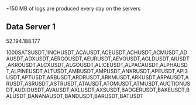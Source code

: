 ~150 MB of logs are produced every day on the servers

## Data Server 1

52.194.188.177

1000SATSUSDT,1INCHUSDT,ACAUSDT,ACEUSDT,ACHUSDT,ACMUSDT,ADAUSDT,ADXUSDT,AERGOUSDT,AEURUSDT,AEVOUSDT,AGLDUSDT,AIUSDT,AKROUSDT,ALCXUSDT,ALGOUSDT,ALICEUSDT,ALPACAUSDT,ALPHAUSDT,ALPINEUSDT,ALTUSDT,AMBUSDT,AMPUSDT,ANKRUSDT,APEUSDT,API3USDT,APTUSDT,ARBUSDT,ARDRUSDT,ARKMUSDT,ARKUSDT,ARPAUSDT,ARUSDT,ASRUSDT,ASTRUSDT,ATAUSDT,ATOMUSDT,ATMUSDT,AUCTIONUSDT,AUDIOUSDT,AVAUSDT,AXLUSDT,AXSUSDT,BADGERUSDT,BAKEUSDT,BALUSDT,BANANAUSDT,BANDUSDT,BARUSDT,BATUSDT
